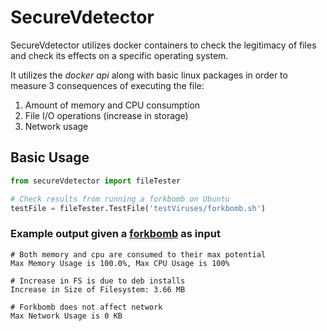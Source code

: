 # SecureVdetector
SecureVdetector utilizes docker containers to check the legitimacy
of files and check its effects on a specific operating system.

It utilizes the *docker api* along with basic linux packages in order
to measure 3 consequences of executing the file:
1) Amount of memory and CPU consumption
2) File I/O operations (increase in storage)
3) Network usage

## Basic Usage
```python
from secureVdetector import fileTester

# Check results from running a forkbomb on Ubuntu
testFile = fileTester.TestFile('testViruses/forkbomb.sh')
```

### Example output given a **[forkbomb](testViruses/forkbomb.sh)** as input
```output
# Both memory and cpu are consumed to their max potential
Max Memory Usage is 100.0%, Max CPU Usage is 100%

# Increase in FS is due to deb installs
Increase in Size of Filesystem: 3.66 MB

# Forkbomb does not affect network
Max Network Usage is 0 KB
```
